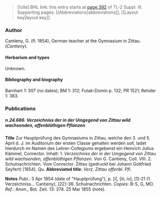 > [!cite] BHL link: this entry starts at [page 392](https://www.biodiversitylibrary.org/item/103861#page/402/mode/1up) of TL-2 Suppl. III.
> Supporting pages: [[Abbreviations|abbreviations]], [[Layout key|layout key]].

### Author

Cantieny, G. (fl. 1854), German teacher at the Gymnasium in Zittau. (*Cantieny*).

#### Herbarium and types

Unknown.

#### Bibliography and biography

Barnhart 1: 307 (no dates); BM 1: 312; Futak-Domin p. 132; PR 1521; Rehder 1: 383.

### Publications

##### n.24.686. Verzeichniss der in der Umgegend von Zittau wild wachsenden, offenblüthigen Pflanzen

**Title**
Zur Hauptprüfung des Gymnasiums in Zittau, welche den 3. und 5. April d. J. im Auditorium der ersten Classe gehalten werden soll, ladet hierdurch im Namen des Lehrer-Collegiums ergebenst ein Heinrich Julius Kämmel, Conrector. Inhalt: 1. *Verzeichniss der in der Umgegend von Zittau wild wachsenden, offenblüthigen Pflanzen*. Von G. Cantieny, Coll. VIII. 2. Schulnachrichten. Vom Conrector. Zittau (gedruckt bei Johann Gottfried Seyfert) \[1854\]. Qu.
**Abbreviated title**: *Verz. Zittau offenbl. Pfl.*

**Notes**
*Publ*.: 3 Apr 1854 (date of "Hauptprüfung"), p. \[i\], \[iii, iv\], \[1\]-21 (1. Verzeichniss... Cantieny), \[22\]-36. Schulnachrichten. *Copies*: B-S, G, MO.
*Ref*.: Anon., Bot. Zeit. 13: 374. 25 Mar 1855 (note).

